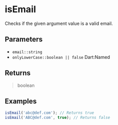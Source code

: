 # isEmail <Lang dart js />

Checks if the given argument value is a valid email.

## Parameters

- `email::string`
- `onlyLowerCase::boolean || false` <span class="named">Dart:Named</span>

## Returns

> boolean

## Examples

```javascript
isEmail('abc@def.com'); // Returns true
isEmail('ABC@def.com', true); // Returns false
```
